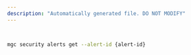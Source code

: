 ```yaml
---
description: "Automatically generated file. DO NOT MODIFY"
---
```


```bash


mgc security alerts get --alert-id {alert-id}

```